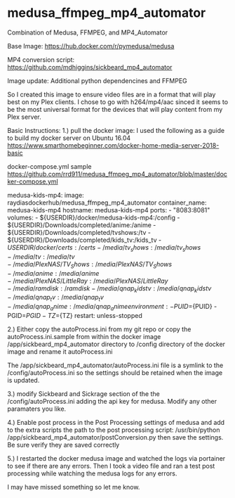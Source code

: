 # medusa_ffmpeg_mp4_automator
Combination of Medusa, FFMPEG, and MP4_Automator

Base Image:
https://hub.docker.com/r/pymedusa/medusa

MP4 conversion script:
https://github.com/mdhiggins/sickbeard_mp4_automator

Image update:
Additional python dependencines and FFMPEG


So I created this image to ensure video files are in a format that will play best on my Plex clients. I chose to go with h264/mp4/aac sinced it seems to be the most universal format for the devices that will play content from my Plex server.

Basic Instructions:
1.) pull the docker image:
I used the following as a guide to build my docker server on Ubuntu 16.04
https://www.smarthomebeginner.com/docker-home-media-server-2018-basic

docker-compose.yml sample
https://github.com/rrd911/medusa_ffmpeg_mp4_automator/blob/master/docker-compose.yml

 medusa-kids-mp4:
    image: raydiasdockerhub/medusa_ffmpeg_mp4_automator
    container_name: medusa-kids-mp4
    hostname: medusa-kids-mp4
    ports:
    - "8083:8081"
    volumes:
    - ${USERDIR}/docker/medusa-kids-mp4:/config
    - ${USERDIR}/Downloads/completed/anime:/anime
    - ${USERDIR}/Downloads/completed/tvshows:/tv
    - ${USERDIR}/Downloads/completed/kids_tv:/kids_tv
    - ${USERDIR}/docker/certs:/certs
    - /media/tv_shows:/media/tv_shows
    - /media/tv:/media/tv
    - /media/PlexNAS/TV_Shows:/media/PlexNAS/TV_Shows
    - /media/anime:/media/anime
    - /media/PlexNAS/LittleRay:/media/PlexNAS/LittleRay
    - /media/ramdisk:/ramdisk
    - /media/qnap_kidstv:/media/qnap_kidstv
    - /media/qnap_tv:/media/qnap_tv
    - /media/qnap_anime:/media/qnap_anime
    environment:
    - PUID=${PUID}
    - PGID=${PGID}
    - TZ=${TZ}
    restart: unless-stopped


2.) Either copy the autoProcess.ini from my git repo or copy the autoProcess.ini.sample from within the docker image /app/sickbeard_mp4_automator directory to /config directory of the docker image and rename it autoProcess.ini

The /app/sickbeard_mp4_automator/autoProcess.ini file is a symlink to the /config/autoProcess.ini so the settings should be retained when the image is updated.

3.) modify Sickbeard and Sickrage section of the the /config/autoProcess.ini adding the api key for medusa. Modify any other paramaters you like.

4.) Enable post process in the Post Processing settings of medusa and add to the extra scripts the path to the post processing script: /usr/bin/python /app/sickbeard_mp4_automator/postConversion.py then save the settings. Be sure verify they are saved correctly 

5.) I restarted the docker medusa image and watched the logs via portainer to see if there are any errors. Then I took a video file and ran a test post processing while watching the medusa logs for any errors.

I may have missed something so let me know.

